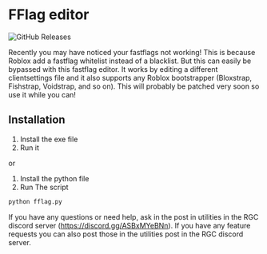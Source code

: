 

# FFlag editor
![GitHub Releases](https://img.shields.io/github/downloads/BLOCKCE/FFlag-editor/total.svg)

Recently you may have noticed your fastflags not working! This is because Roblox add a fastflag whitelist instead of a blacklist.
But this can easily be bypassed with this fastflag editor. It works by editing a different clientsettings file and it also supports any Roblox bootstrapper (Bloxstrap, Fishstrap, Voidstrap, and so on).
This will probably be patched very soon so use it while you can!

## Installation
1. Install the exe file
2. Run it

or

1. Install the python file
2. Run The script
```bash
python fflag.py
```

If you have any questions or need help, ask in the post in utilities in the RGC discord server (https://discord.gg/ASBxMYeBNn).
If you have any feature requests you can also post those in the utilities post in the RGC discord server.
